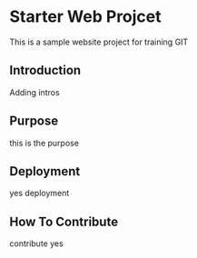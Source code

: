 # Starter Web Projcet
This is a sample website project for training GIT

## Introduction

Adding intros
 
## Purpose

this is the purpose

## Deployment

yes deployment

## How To Contribute

contribute yes